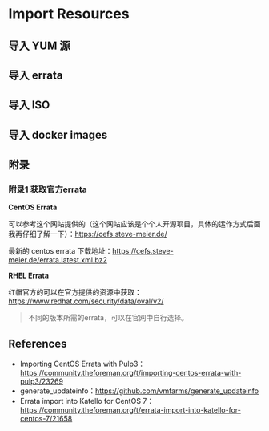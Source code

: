 # Import Resources



## 导入 YUM 源







## 导入 errata







## 导入 ISO





## 导入 docker images





## 附录

### 附录1 获取官方errata

**CentOS Errata**

可以参考这个网站提供的（这个网站应该是个个人开源项目，具体的运作方式后面我再仔细了解一下）：https://cefs.steve-meier.de/ 

最新的 centos errata 下载地址：https://cefs.steve-meier.de/errata.latest.xml.bz2



**RHEL Errata**

红帽官方的可以在官方提供的资源中获取：https://www.redhat.com/security/data/oval/v2/

> 不同的版本所需的errata，可以在官网中自行选择。



## References

- Importing CentOS Errata with Pulp3：https://community.theforeman.org/t/importing-centos-errata-with-pulp3/23269
- generate_updateinfo：https://github.com/vmfarms/generate_updateinfo
- Errata import into Katello for CentOS 7：https://community.theforeman.org/t/errata-import-into-katello-for-centos-7/21658